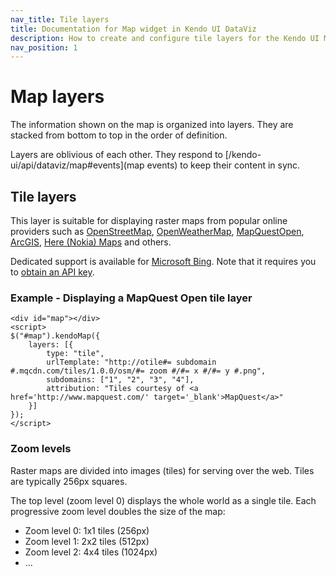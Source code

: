 ```yaml
---
nav_title: Tile layers
title: Documentation for Map widget in Kendo UI DataViz
description: How to create and configure tile layers for the Kendo UI Map widgets.
nav_position: 1
---
```


# Map layers

The information shown on the map is organized into layers.
They are stacked from bottom to top in the order of definition.

Layers are oblivious of each other.
They respond to [/kendo-ui/api/dataviz/map#events](map events) to keep their content in sync.

## Tile layers

This layer is suitable for displaying raster maps from popular online providers such as
[OpenStreetMap](http://www.openstreetmap.org/),
[OpenWeatherMap](http://openweathermap.org/),
[MapQuestOpen](http://open.mapquest.com/),
[ArcGIS](https://developers.arcgis.com/en/),
[Here (Nokia) Maps](https://developer.here.com/rest-apis/documentation/enterprise-map-tile) and others.

Dedicated support is available for [Microsoft Bing](http://msdn.microsoft.com/en-us/library/ff701713.aspx).
Note that it requires you to [obtain an API key](http://msdn.microsoft.com/en-us/library/ff428642.aspx).

### Example - Displaying a MapQuest Open tile layer

    <div id="map"></div>
    <script>
    $("#map").kendoMap({
        layers: [{
            type: "tile",
            urlTemplate: "http://otile#= subdomain #.mqcdn.com/tiles/1.0.0/osm/#= zoom #/#= x #/#= y #.png",
            subdomains: ["1", "2", "3", "4"],
            attribution: "Tiles courtesy of <a href='http://www.mapquest.com/' target='_blank'>MapQuest</a>"
        }]
    });
    </script>

### Zoom levels

Raster maps are divided into images (tiles) for serving over the web.
Tiles are typically 256px squares.

The top level (zoom level 0) displays the whole world as a single tile.
Each progressive zoom level doubles the size of the map:

- Zoom level 0: 1x1 tiles (256px)
- Zoom level 1: 2x2 tiles (512px)
- Zoom level 2: 4x4 tiles (1024px)
- ...
